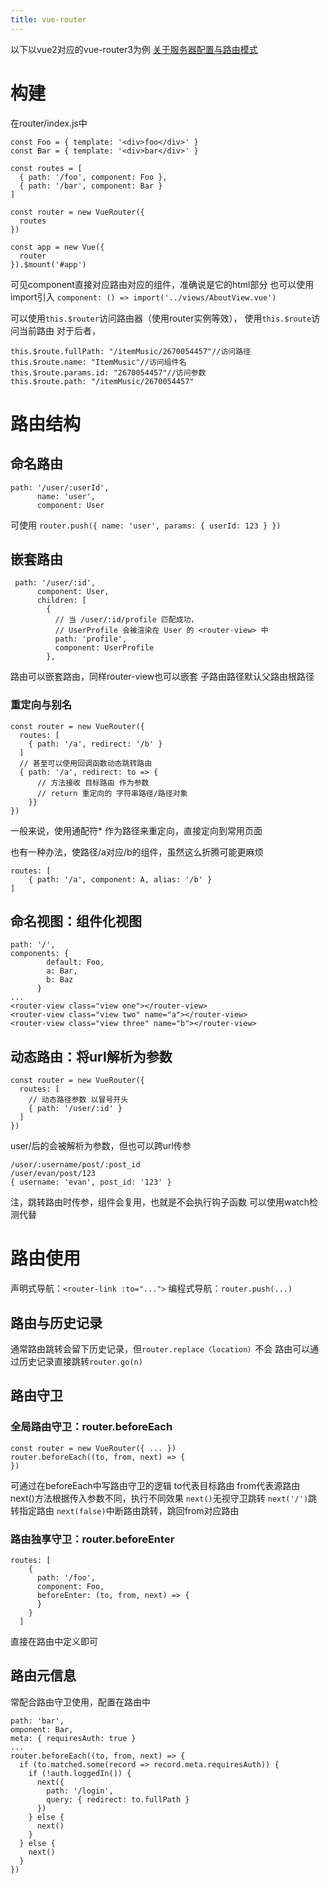 ```yaml
---
title: vue-router
---
```

以下以vue2对应的vue-router3为例
[关于服务器配置与路由模式](https://v3.router.vuejs.org/zh/guide/essentials/history-mode.html)
# 构建
在router/index.js中
```
const Foo = { template: '<div>foo</div>' }
const Bar = { template: '<div>bar</div>' }

const routes = [
  { path: '/foo', component: Foo },
  { path: '/bar', component: Bar }
]

const router = new VueRouter({
  routes 
})

const app = new Vue({
  router
}).$mount('#app')
```
可见component直接对应路由对应的组件，准确说是它的html部分
也可以使用import引入
``component: () => import('../views/AboutView.vue')``

可以使用``this.$router``访问路由器（使用router实例等效），
使用``this.$route``访问当前路由
对于后者，
```
this.$route.fullPath: "/itemMusic/2670054457"//访问路径
this.$route.name: "ItemMusic"//访问组件名
this.$route.params.id: "2670054457"//访问参数
this.$route.path: "/itemMusic/2670054457"
```
# 路由结构
## 命名路由
```
path: '/user/:userId',
      name: 'user',
      component: User
```
可使用
``router.push({ name: 'user', params: { userId: 123 } })``
## 嵌套路由
```
 path: '/user/:id',
      component: User,
      children: [
        {
          // 当 /user/:id/profile 匹配成功，
          // UserProfile 会被渲染在 User 的 <router-view> 中
          path: 'profile',
          component: UserProfile
        },
```
路由可以嵌套路由，同样router-view也可以嵌套
子路由路径默认父路由根路径
### 重定向与别名
```
const router = new VueRouter({
  routes: [
    { path: '/a', redirect: '/b' }
  ]
  // 甚至可以使用回调函数动态跳转路由
  { path: '/a', redirect: to => {
      // 方法接收 目标路由 作为参数
      // return 重定向的 字符串路径/路径对象
    }}
})
```
一般来说，使用通配符* 作为路径来重定向，直接定向到常用页面

也有一种办法，使路径/a对应/b的组件，虽然这么折腾可能更麻烦
```
routes: [
    { path: '/a', component: A, alias: '/b' }
]
```
  
## 命名视图：组件化视图
```
path: '/',
components: {
        default: Foo,
        a: Bar,
        b: Baz
      }
...
<router-view class="view one"></router-view>
<router-view class="view two" name="a"></router-view>
<router-view class="view three" name="b"></router-view>
```
## 动态路由：将url解析为参数
```
const router = new VueRouter({
  routes: [
    // 动态路径参数 以冒号开头
    { path: '/user/:id' }
  ]
})
```
user/后的会被解析为参数，但也可以跨url传参
```
/user/:username/post/:post_id
/user/evan/post/123
{ username: 'evan', post_id: '123' }
```
注，跳转路由时传参，组件会复用，也就是不会执行钩子函数
可以使用watch检测代替
# 路由使用
声明式导航：``<router-link :to="...">``
编程式导航：``router.push(...)``
## 路由与历史记录
通常路由跳转会留下历史记录，但``router.replace（location）``不会
路由可以通过历史记录直接跳转``router.go(n)``
## 路由守卫
### 全局路由守卫：router.beforeEach
```
const router = new VueRouter({ ... })
router.beforeEach((to, from, next) => {
})
```
可通过在beforeEach中写路由守卫的逻辑
to代表目标路由
from代表源路由
next()方法根据传入参数不同，执行不同效果
``next()``无视守卫跳转
``next('/')``跳转指定路由
``next(false)``中断路由跳转，跳回from对应路由
### 路由独享守卫：router.beforeEnter
```
routes: [
    {
      path: '/foo',
      component: Foo,
      beforeEnter: (to, from, next) => {
      }
    }
  ]
```
直接在路由中定义即可
## 路由元信息
常配合路由守卫使用，配置在路由中
```
path: 'bar',
omponent: Bar,
meta: { requiresAuth: true }
...
router.beforeEach((to, from, next) => {
  if (to.matched.some(record => record.meta.requiresAuth)) {
    if (!auth.loggedIn()) {
      next({
        path: '/login',
        query: { redirect: to.fullPath }
      })
    } else {
      next()
    }
  } else {
    next()
  }
})
```
